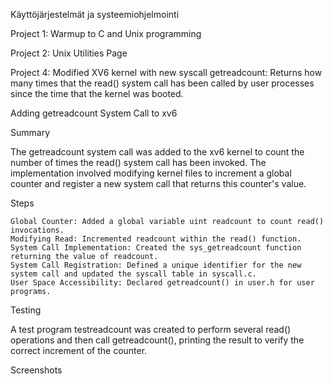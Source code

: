 Käyttöjärjestelmät ja systeemiohjelmointi

Project 1: Warmup to C and Unix programming

Project 2: Unix Utilities Page

Project 4: Modified XV6 kernel with new syscall getreadcount:
Returns how many times that the read() system call has been called by user processes since the time that the kernel was booted.

Adding getreadcount System Call to xv6

Summary

The getreadcount system call was added to the xv6 kernel to count the number of times the read() system call has been invoked. The implementation involved modifying kernel files to increment a global counter and register a new system call that returns this counter's value.

Steps

    Global Counter: Added a global variable uint readcount to count read() invocations.
    Modifying Read: Incremented readcount within the read() function.
    System Call Implementation: Created the sys_getreadcount function returning the value of readcount.
    System Call Registration: Defined a unique identifier for the new system call and updated the syscall table in syscall.c.
    User Space Accessibility: Declared getreadcount() in user.h for user programs.

Testing

A test program testreadcount was created to perform several read() operations and then call getreadcount(), printing the result to verify the correct increment of the counter.

Screenshots
